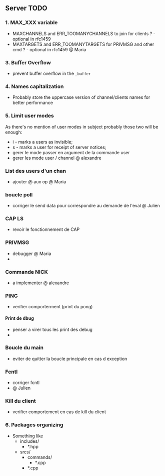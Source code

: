 ## Server TODO

### 1. MAX_XXX variable
- MAXCHANNELS and ERR_TOOMANYCHANNELS to join for clients ? - optional in rfc1459
- MAXTARGETS and ERR_TOOMANYTARGETS for PRIVMSG and other cmd ? - optional in rfc1459
@ Maria
 
### 3. Buffer Overflow
- prevent buffer overflow in the `_buffer`

### 4. Names capitalization
- Probably store the uppercase version of channel/clients names for better performance

### 5. Limit user modes
As there's no mention of user modes in subject probably those two will be enough:
- i - marks a users as invisible;
- s - marks a user for receipt of server notices;
- gerer le mode passer en argument de la commande user
- gerer les mode user / channel 
@ alexandre
### List des users d'un chan 
- ajouter @ aux op 
@ Maria 
###  boucle poll 
- corriger le send data pour correspondre au demande de l'eval 
@ Julien 

### CAP LS 
- revoir le fonctionnement de CAP 

### PRIVMSG 
- debugger 
@ Maria
- 
### Commande NICK 
- a implementer 
@ alexandre 
### PING
- verifier comporterment (print du pong)

#### Print de dbug
- penser a virer tous les print des debug 
- 
### Boucle du main
- eviter de quitter la boucle principale en cas d exception 

### Fcntl 
- corriger fcntl
- @ Julien 

### Kill du client
- verifier comportement en cas de kill du client 

### 6. Packages organizing
- Something like
  - includes/
    - *.hpp
  - srcs/ 
    - commands/
      - *.cpp
    - *.cpp
